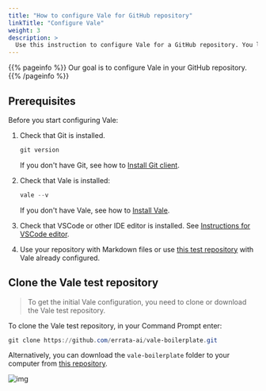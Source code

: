 ```yaml
---
title: "How to configure Vale for GitHub repository"
linkTitle: "Configure Vale"
weight: 3
description: >
  Use this instruction to configure Vale for a GitHub repository. You learn how to add the files required for Vale to run the checks on your Markdown files.
---
```


{{% pageinfo %}}
Our goal is to configure Vale in your GitHub repository.
{{% /pageinfo %}}

## Prerequisites

Before you start configuring Vale:

1. Check that Git is installed.

    ```PowerShell
    git version
    ```

    If you don't have Git, see how to [Install Git client](../../docs/static-site-generators/jekyll.md#git-client).

2. Check that Vale is installed:

    ```PowerShell
    vale --v
    ```

    If you don't have Vale, see how to [Install Vale](./install-vale.md).

3. Check that VSCode or other IDE editor is installed. See [Instructions for VSCode editor](../../docs/static-site-generators/jekyll.md#vscode-editor).

4. Use your repository with Markdown files or use [this test repository](https://github.com/errata-ai/vale-boilerplate) with Vale already configured.

## Clone the Vale test repository

> To get the initial Vale configuration, you need to clone or download the Vale test repository.

To clone the Vale test repository, in your Command Prompt enter:

```PowerShell
git clone https://github.com/errata-ai/vale-boilerplate.git
```

Alternatively, you can download the `vale-boilerplate` folder to your computer from [this repository](https://github.com/errata-ai/vale-boilerplate).

![img](/docs/img/vale-boilerplate-repo.png)

